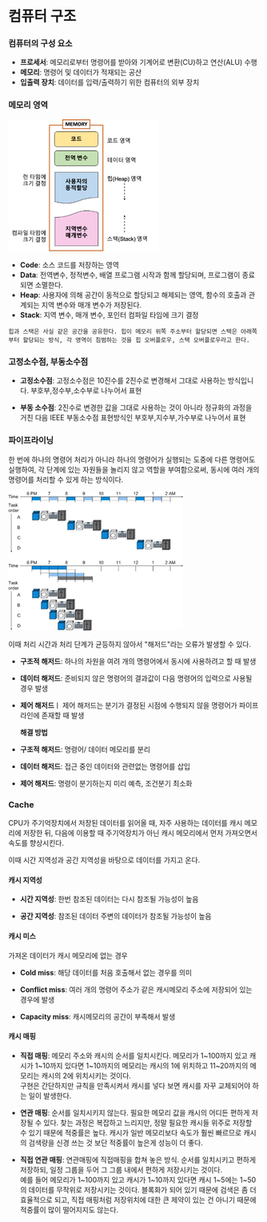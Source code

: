 # 컴퓨터 구조

### 컴퓨터의 구성 요소

- **프로세서**: 메모리로부터 명령어를 받아와 기계어로 변환(CU)하고 연산(ALU) 수행
- **메모리**: 명령어 및 데이터가 적재되는 공산
- **입출력 장치**: 데이터를 입력/출력하기 위한 컴퓨터의 외부 장치

### 메모리 영역

<img src='.\images\memory.png' width=300>

<br>

- **Code**: 소스 코드를 저장하는 영역
- **Data**: 전역변수, 정적변수, 배열 프로그램 시작과 함께 할당되며, 프로그램이 종료되면 소멸한다.
- **Heap**: 사용자에 의해 공간이 동적으로 할당되고 해제되는 영역, 함수의 호출과 관계되는 지역 변수와 매개 변수가 저장된다.
- **Stack**: 지역 변수, 매개 변수, 포인터 컴파일 타임에 크기 결정

```
힙과 스택은 사실 같은 공간을 공유한다. 힙이 메모리 위쪽 주소부터 할당되면 스택은 아래쪽부터 할당되는 방식, 각 영역이 침범하는 것을 힙 오버플로우, 스택 오버플로우라고 한다.
```

### 고정소수점, 부동소수점

- **고정소수점**: 고정소수점은 10진수를 2진수로 변경해서 그대로 사용하는 방식입니다. 부호부,정수부,소수부로 나누어서 표현

- **부동 소수점**: 2진수로 변경한 값을 그대로 사용하는 것이 아니라 정규화의 과정을 거친 다음 IEEE 부동소수점 표현방식인 부호부,지수부,가수부로 나누어서 표현

### 파이프라이닝

한 번에 하나의 명령어 처리가 아니라 하나의 명령어가 실행되는 도중에 다른 명령어도 실행하여, 각 단계에 있는 자원들을 놀리지 않고 역할을 부여함으로써, 동시에 여러 개의 명령어를 처리할 수 있게 하는 방식이다.

<img src='.\images\pipeline.png' width=350>

이때 처리 시간과 처리 단계가 균등하지 않아서 "해저드"라는 오류가 발생할 수 있다.

- **구조적 해저드**: 하나의 자원을 여려 개의 명령어에서 동시에 사용하려고 할 때 발생 <br>

- **데이터 해저드**: 준비되지 않은 명령어의 결과값이 다음 명령어의 입력으로 사용될 경우 발생

- **제어 해저드**ㅣ 제어 해저드는 분기가 결정된 시점에 수행되지 않을 명령어가 파이프라인에 존재할 때 발생

  **해결 방법**

- **구조적 해저드**: 명령어/ 데이터 메모리를 분리

- **데이터 해저드**: 접근 중인 데이터와 관련없는 명령어를 삽입

- **제어 해저드**: 명령이 분기하는지 미리 예측, 조건분기 최소화

### Cache

CPU가 주기억장치에서 저장된 데이터를 읽어올 때, 자주 사용하는 데이터를 캐시 메모리에 저장한 뒤, 다음에 이용할 때 주기억장치가 아닌 캐시 메모리에서 먼저 가져오면서 속도를 향상시킨다.

이때 시간 지역성과 공간 지역성을 바탕으로 데이터를 가지고 온다.

#### 캐시 지역성

- **시간 지역성**: 한번 참조된 데이터는 다시 참조될 가능성이 높음

- **공간 지역성**: 참조된 데이터 주변의 데이터가 참조될 가능성이 높음

#### 캐시 미스

가져온 데이터가 캐시 메모리에 없는 경우

- **Cold miss**: 해당 데이터를 처음 호출해서 없는 경우를 의미

- **Conflict miss**: 여러 개의 명령어 주소가 같은 캐시메모리 주소에 저장되어 있는 경우에 발생

- **Capacity miss**: 캐시메모리의 공간이 부족해서 발생

#### 캐시 매핑

- **직접 매핑**: 메모리 주소와 캐시의 순서를 일치시킨다. 메모리가 1~100까지 있고 캐시가 1~10까지 있다면 1~10까지의 메모리는 캐시의 1에 위치하고 11~20까지의 메모리는 캐시의 2에 위치시키는 것이다. <br>
  구현은 간단하지만 규칙을 만족시켜서 캐시를 넣다 보면 캐시를 자꾸 교체되어야 하는 일이 발생한다.

- **연관 매핑**: 순서를 일치시키지 않는다. 필요한 메모리 값을 캐시의 어디든 편하게 저장될 수 있다. 찾는 과정은 복잡하고 느리지만, 정말 필요한 캐시들 위주로 저장할 수 있기 때문에 적중률은 높다. 캐시가 일반 메모리보다 속도가 훨씬 빠르므로 캐시의 검색량을 신경 쓰는 것 보단 적중률이 높은게 성능이 더 좋다.

- **직접 연관 매핑**: 연관매핑에 직접매핑을 합쳐 놓은 방식. 순서를 일치시키고 편하게 저장하되, 일정 그룹을 두어 그 그룹 내에서 편하게 저장시키는 것이다.<br>
  예를 들어 메모리가 1~100까지 있고 캐시가 1~10까지 있다면 캐시 1~5에는 1~50의 데이터를 무작위로 저장시키는 것이다. 블록화가 되어 있기 때문에 검색은 좀 더 효율적으로 되고, 직접 매핑처럼 저장위치에 대한 큰 제약이 있는 건 아니기 때문에 적중률이 많이 떨어지지도 않는다.
